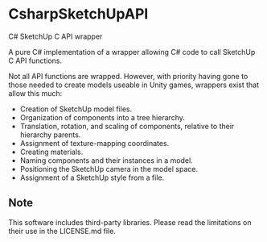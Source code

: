 # CsharpSketchUpAPI

C# SketchUp C API wrapper

A pure C# implementation of a wrapper allowing C# code to call SketchUp C API functions.

Not all API functions are wrapped. However, with priority having gone to those needed to create models useable in Unity games, wrappers exist that allow this much:

- Creation of SketchUp model files.
- Organization of components into a tree hierarchy.
- Translation, rotation, and scaling of components, relative to their hierarchy parents.
- Assignment of texture-mapping coordinates.
- Creating materials.
- Naming components and their instances in a model.
- Positioning the SketchUp camera in the model space.
- Assignment of a SketchUp style from a file.

Note
----
This software includes third-party libraries. Please read the
limitations on their use in the LICENSE.md file.
